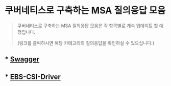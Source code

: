 # 쿠버네티스로 구축하는 MSA 질의응답 모음
> 쿠버네티스로 구축하는 MSA 질의응답 모음은 각 항목별로 계속 업데이트 할 예정입니다.
>
> (링크를 클릭하시면 해당 카테고리의 질의응답을 확인하실 수 있으십니다.)
## * [Swagger](QnA/Swagger.md)

## * [EBS-CSI-Driver](QnA/EBS-CSI-Driver.md)